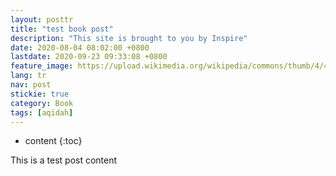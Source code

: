 ```yaml
---
layout: posttr
title: "test book post"
description: "This site is brought to you by Inspire"
date: 2020-08-04 08:02:00 +0800
lastdate: 2020-09-23 09:33:08 +0800
feature_image: https://upload.wikimedia.org/wikipedia/commons/thumb/4/48/Markdown-mark.svg/280px-Markdown-mark.svg.png
lang: tr
nav: post
stickie: true
category: Book
tags: [aqidah]
---
```


* content
{:toc}

<p>This is a test post content</p>
